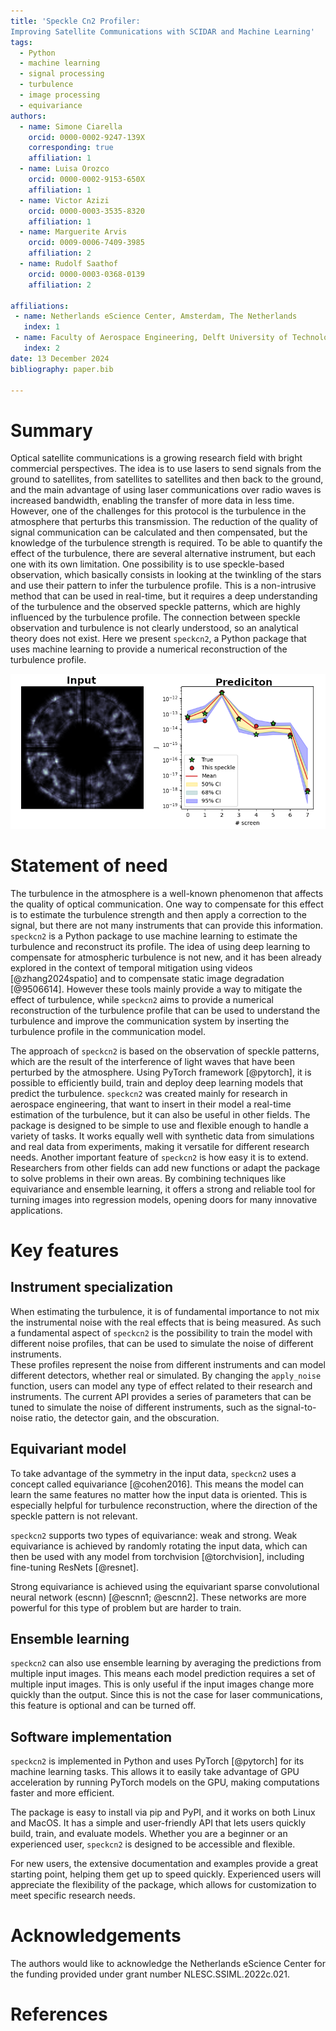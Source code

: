 ```yaml
---
title: 'Speckle Cn2 Profiler:
Improving Satellite Communications with SCIDAR and Machine Learning'
tags:
  - Python
  - machine learning
  - signal processing
  - turbulence
  - image processing
  - equivariance
authors:
  - name: Simone Ciarella
    orcid: 0000-0002-9247-139X
    corresponding: true
    affiliation: 1
  - name: Luisa Orozco
    orcid: 0000-0002-9153-650X
    affiliation: 1
  - name: Victor Azizi
    orcid: 0000-0003-3535-8320
    affiliation: 1
  - name: Marguerite Arvis
    orcid: 0009-0006-7409-3985
    affiliation: 2
  - name: Rudolf Saathof
    orcid: 0000-0003-0368-0139
    affiliation: 2

affiliations:
 - name: Netherlands eScience Center, Amsterdam, The Netherlands
   index: 1
 - name: Faculty of Aerospace Engineering, Delft University of Technology, Delft, The Netherlands
   index: 2
date: 13 December 2024
bibliography: paper.bib

---
```


# Summary

Optical satellite communications is a growing research field with bright commercial perspectives.
The idea is to use lasers to send signals from the ground to satellites, from satellites to satellites and then back to the ground, and the main advantage of using laser communications over radio waves is increased bandwidth, enabling the transfer of more data in less time.
However, one of the challenges for this protocol is the turbulence in the atmosphere that perturbs this transmission. The reduction of the quality of signal communication can be calculated and then compensated, but the knowledge of the turbulence strength is required. To be able to quantify the effect of the turbulence, there are several alternative instrument, but each one with its own limitation. One possibility is to use speckle-based observation, which basically consists in looking at the twinkling of the stars and use their pattern to infer the turbulence profile. This is a non-intrusive method that can be used in real-time, but it requires a deep understanding of the turbulence and the observed speckle patterns, which are highly influenced by the turbulence profile.
The connection between speckle observation and turbulence is not clearly understood, so an analytical theory does not exist.
Here we present `speckcn2`, a Python package that uses machine learning to provide a numerical reconstruction of the turbulence profile.

![Example of speckcn2 pipeline: speckle pattern as input to output a prediction of the turbulence profile (J). \label{fig:prediction}](https://github.com/MALES-project/SpeckleCn2Profiler/blob/main/src/speckcn2/assets/singleprediciton.png?raw=true)

# Statement of need

The turbulence in the atmosphere is a well-known phenomenon that affects the quality of optical communication.
One way to compensate for this effect is to estimate the turbulence strength and then apply a correction to the signal, but there are not many instruments that can provide this information.
`speckcn2` is a Python package to use machine learning to estimate the turbulence and reconstruct its profile.
The idea of using deep learning to compensate for atmospheric turbulence is not new, and it has been already explored in the context of temporal mitigation using videos [@zhang2024spatio] and to compensate static image degradation [@9506614].
However these tools mainly provide a way to mitigate the effect of turbulence, while `speckcn2` aims to provide a numerical reconstruction of the turbulence profile that can be used to understand the turbulence and improve the communication system by inserting the turbulence profile in the communication model.

The approach of `speckcn2` is based on the observation of speckle patterns, which are the result of the interference of light waves that have been perturbed by the atmosphere.
Using PyTorch framework [@pytorch], it is possible to efficiently build, train and deploy deep learning models that predict the turbulence.
`speckcn2` was created mainly for research in aerospace engineering, that want to insert in their model a real-time estimation of the turbulence, but it can also be useful in other fields. The package is designed to be simple to use and flexible enough to handle a variety of tasks. It works equally well with synthetic data from simulations and real data from experiments, making it versatile for different research needs.
Another important feature of `speckcn2` is how easy it is to extend. Researchers from other fields can add new functions or adapt the package to solve problems in their own areas. By combining techniques like equivariance and ensemble learning, it offers a strong and reliable tool for turning images into regression models, opening doors for many innovative applications.


# Key features
## Instrument specialization
When estimating the turbulence, it is of fundamental importance to not mix the instrumental noise with the real effects that is being measured.
As such a fundamental aspect of `speckcn2` is the possibility to train the model with different noise profiles, that can be used to simulate the noise of different instruments.  
These profiles represent the noise from different instruments and can model different detectors, whether real or simulated. By changing the `apply_noise` function, users can model any type of effect related to their research and instruments. The current API provides a series of parameters that can be tuned to simulate the noise of different instruments, such as the signal-to-noise ratio, the detector gain, and the obscuration.

## Equivariant model
To take advantage of the symmetry in the input data, `speckcn2` uses a concept called equivariance [@cohen2016]. This means the model can learn the same features no matter how the input data is oriented. This is especially helpful for turbulence reconstruction, where the direction of the speckle pattern is not relevant.

`speckcn2` supports two types of equivariance: weak and strong. Weak equivariance is achieved by randomly rotating the input data, which can then be used with any model from torchvision [@torchvision], including fine-tuning ResNets [@resnet].

Strong equivariance is achieved using the equivariant sparse convolutional neural network (escnn) [@escnn1; @escnn2]. These networks are more powerful for this type of problem but are harder to train.



## Ensemble learning
`speckcn2` can also use ensemble learning by averaging the predictions from multiple input images. This means each model prediction requires a set of multiple input images. This is only useful if the input images change more quickly than the output. Since this is not the case for laser communications, this feature is optional and can be turned off.



## Software implementation
`speckcn2` is implemented in Python and uses PyTorch [@pytorch] for its machine learning tasks. This allows it to easily take advantage of GPU acceleration by running PyTorch models on the GPU, making computations faster and more efficient.

The package is easy to install via pip and PyPI, and it works on both Linux and MacOS. It has a simple and user-friendly API that lets users quickly build, train, and evaluate models. Whether you are a beginner or an experienced user, `speckcn2` is designed to be accessible and flexible.

For new users, the extensive documentation and examples provide a great starting point, helping them get up to speed quickly. Experienced users will appreciate the flexibility of the package, which allows for customization to meet specific research needs.

# Acknowledgements
The authors would like to acknowledge the Netherlands eScience Center for the funding provided under grant number NLESC.SSIML.2022c.021.

# References
